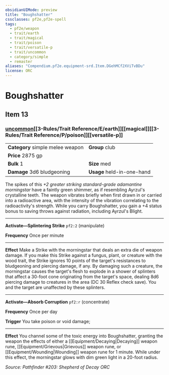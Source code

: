 ```yaml
---
obsidianUIMode: preview
title: "Boughshatter"
cssclasses: pf2e,pf2e-spell
tags:
  - pf2e/weapon
  - trait/earth
  - trait/magical
  - trait/poison
  - trait/versatile-p
  - trait/uncommon
  - category/simple
  - remaster
aliases: "Compendium.pf2e.equipment-srd.Item.DGehMCf2XViTvBDu"
license: ORC
---
```

# Boughshatter
## Item 13
### [uncommon](uncommon "Uncommon Rarity Trait")[[3-Rules/Trait Reference/E/earth]][[magical]][[3-Rules/Trait Reference/P/poison]][[versatile-p]]

|  |  |
| -- | -- |
| **Category** simple melee weapon | **Group** club |
| **Price** 2875 gp |  |
| **Bulk** 1 | **Size** med |
| **Damage** 3d6 bludgeoning  | **Usage** held-in-one-hand |



The spikes of this _+2 greater striking standard-grade adamantine morningstar_ have a faintly green shimmer, as if resembling Ayrzul's crystalline teeth. The weapon vibrates briefly when first drawn in or carried into a radioactive area, with the intensity of the vibration correlating to the radioactivity's strength. While you carry Boughshatter, you gain a +4 status bonus to saving throws against radiation, including Ayrzul's Blight.

* * *

**Activate—Splintering Strike** `pf2:2` (manipulate)

**Frequency** Once per minute

* * *

**Effect** Make a Strike with the morningstar that deals an extra die of weapon damage. If you make this Strike against a fungus, plant, or creature with the wood trait, the Strike ignores 10 points of the target's resistances to bludgeoning and piercing damage, if any. By damaging such a creature, the morningstar causes the target's flesh to explode in a shower of splinters that affect a 30-foot cone originating from the target's space, dealing 8d6 piercing damage to creatures in the area (DC 30 Reflex check save). You and the target are unaffected by these splinters.

* * *

**Activate—Absorb Corruption** `pf2:r` (concentrate)

**Frequency** Once per day

**Trigger** You take poison or void damage;

* * *

**Effect** You channel some of the toxic energy into Boughshatter, granting the weapon the effects of either a [[Equipment/Decaying|Decaying]] weapon rune, [[Equipment/Grievous|Grievous]] weapon rune, or [[Equipment/Wounding|Wounding]] weapon rune for 1 minute. While under this effect, the morningstar glows with dim green light in a 20-foot radius.

*Source: Pathfinder #203: Shepherd of Decay*
*ORC*